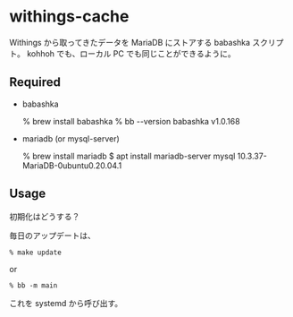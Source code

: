 # withings-cache

Withings から取ってきたデータを MariaDB にストアする babashka スクリプト。
kohhoh でも、ローカル PC でも同じことができるように。

## Required

* babashka

    % brew install babashka
    % bb --version
    babashka v1.0.168

* mariadb (or mysql-server)

    % brew install mariadb
    $ apt install mariadb-server
    mysql 10.3.37-MariaDB-0ubuntu0.20.04.1


## Usage

初期化はどうする？

毎日のアップデートは、

    % make update

or

    % bb -m main

これを systemd から呼び出す。

